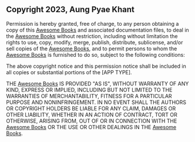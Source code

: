 ## Copyright 2023, Aung Pyae Khant

Permission is hereby granted, free of charge, to any person obtaining a copy of this [Awesome Books](https://lilskyex0x.github.io/Awesome-Books-M2W1-3rd/) and associated documentation files, to deal in the [Awesome Books](https://lilskyex0x.github.io/Awesome-Books-M2W1-3rd/) without restriction, including without limitation the rights to use, copy, modify, merge, publish, distribute, sublicense, and/or sell copies of the [Awesome Books](https://lilskyex0x.github.io/Awesome-Books-M2W1-3rd/), and to permit persons to whom the [Awesome Books](https://lilskyex0x.github.io/Awesome-Books-M2W1-3rd/) is furnished to do so, subject to the following conditions:

The above copyright notice and this permission notice shall be included in all copies or substantial portions of the [APP TYPE].

THE [Awesome Books](https://lilskyex0x.github.io/Awesome-Books-M2W1-3rd/) IS PROVIDED "AS IS", WITHOUT WARRANTY OF ANY KIND, EXPRESS OR IMPLIED, INCLUDING BUT NOT LIMITED TO THE WARRANTIES OF MERCHANTABILITY, FITNESS FOR A PARTICULAR PURPOSE AND NONINFRINGEMENT. IN NO EVENT SHALL THE AUTHORS OR COPYRIGHT HOLDERS BE LIABLE FOR ANY CLAIM, DAMAGES OR OTHER LIABILITY, WHETHER IN AN ACTION OF CONTRACT, TORT OR OTHERWISE, ARISING FROM, OUT OF OR IN CONNECTION WITH THE [Awesome Books](https://lilskyex0x.github.io/Awesome-Books-M2W1-3rd/) OR THE USE OR OTHER DEALINGS IN THE [Awesome Books](https://lilskyex0x.github.io/Awesome-Books-M2W1-3rd/).
